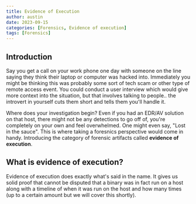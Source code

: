 ```yaml
---
title: Evidence of Execution
author: austin
date: 2023-09-15
categories: [Forensics, Evidence of execution]
tags: [Forensics]
---
```


## Introduction

Say you get a call on your work phone one day with someone on the line saying they think their laptop or computer was hacked into. Immediately you might be thinking this was probably some sort of tech scam or other type of remote access event. You could conduct a user interview which would give more context into the situation, but that involves talking to people.. the introvert in yourself cuts them short and tells them you'll handle it. 

Where does your investigation begin? Even if you had an EDR/AV solution on that host, there might not be any detections to go off of, you're completely on your own and feel overwhelmed. One might even say, "Lost in the sauce". This is where taking a foresnics perspective would come in handy. Introducing the category of forensic artifacts called **evidence of execution**. 

## What is evidence of execution?

Evidence of execution does exactly what's said in the name. It gives us solid proof that cannot be disputed that a binary was in fact run on a host along with a timeline of when it was run on the host and how many times (up to a certain amount but we will cover this shortly). 

